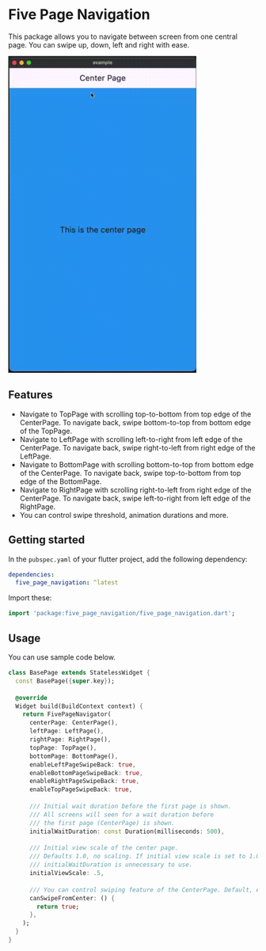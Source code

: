 # Five Page Navigation

This package allows you to navigate between screen from one central page. You can swipe up, down, left and right with ease.

![Example](https://github.com/metekaganmusaak/five_page_navigation/blob/main/assets/example.gif)

## Features

- Navigate to TopPage with scrolling top-to-bottom from top edge of the CenterPage. To navigate back, swipe bottom-to-top from bottom edge of the TopPage.
- Navigate to LeftPage with scrolling left-to-right from left edge of the CenterPage. To navigate back, swipe right-to-left from right edge of the LeftPage.
- Navigate to BottomPage with scrolling bottom-to-top from bottom edge of the CenterPage. To navigate back, swipe top-to-bottom from top edge of the BottomPage.
- Navigate to RightPage with scrolling right-to-left from right edge of the CenterPage. To navigate back, swipe left-to-right from left edge of the RightPage.
- You can control swipe threshold, animation durations and more.

## Getting started

In the `pubspec.yaml` of your flutter project, add the following dependency:

```yaml
dependencies:
  five_page_navigation: ^latest
```

Import these:

```dart
import 'package:five_page_navigation/five_page_navigation.dart';
```

## Usage

You can use sample code below.

```dart
class BasePage extends StatelessWidget {
  const BasePage({super.key});

  @override
  Widget build(BuildContext context) {
    return FivePageNavigator(
      centerPage: CenterPage(),
      leftPage: LeftPage(),
      rightPage: RightPage(),
      topPage: TopPage(),
      bottomPage: BottomPage(),
      enableLeftPageSwipeBack: true,
      enableBottomPageSwipeBack: true,
      enableRightPageSwipeBack: true,
      enableTopPageSwipeBack: true,

      /// Initial wait duration before the first page is shown.
      /// All screens will seen for a wait duration before
      /// the first page (CenterPage) is shown.
      initialWaitDuration: const Duration(milliseconds: 500),

      /// Initial view scale of the center page.
      /// Defaults 1.0, no scaling. If initial view scale is set to 1.0,
      /// initialWaitDuration is unnecessary to use.
      initialViewScale: .5,

      /// You can control swiping feature of the CenterPage. Default, enabled.
      canSwipeFromCenter: () {
        return true;
      },
    );
  }
}
```
